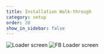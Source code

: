 ```yaml
---
title: Installation Walk-through
category: setup
order: 20
show_in_sidebar: false
---
```


![Loader screen](../assets/images/install/r26/loader.png?raw=true "Loader screen")
![FB Loader screen](../assets/images/install/fb.png?raw=true "FB Loader screen")

